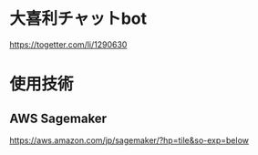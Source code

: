 # 大喜利チャットbot
https://togetter.com/li/1290630

# 使用技術

## AWS Sagemaker
https://aws.amazon.com/jp/sagemaker/?hp=tile&so-exp=below
